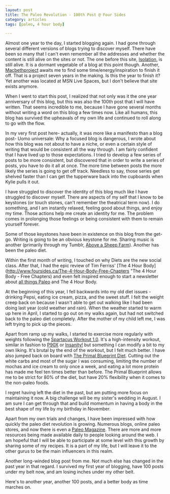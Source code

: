 ```yaml
---
layout: post
title: The Paleo Revolution - 100th Post @ Four Sides
category: articles
tags: [paleo, 4 hour body]

---
```

Almost one year to the day, I started blogging again. I had gone through several different versions of blogs trying to discover myself. There have been so many that I can't even remember all the addresses and whether the content is still alive on the sites or not. The one before this site, [Isolation](http://isolation.wordpress.com), is still alive. It is a dormant vegetable of a blog at this point though. Another, [Macbethproject](http://macbethproject.blogspot.com/) awaits me to find some time/energy/inspiration to finish it off. That is a project seven years in the making. Is this the year to finish it? Yet another was located at MSN Live Spaces, but I don't believe that site exists anymore. 

When I went to start this post, I realized that not only was it the one year anniversary of this blog, but this was also the 100th post that I will have written. That seems incredible to me, because I have gone several months without writing a word on this blog a few times now. Like all humans, this blog has survived the upheavals of my own life and continued to roll along to go with the flow. 

In my very first post here- actually, it was more like a manifesto than a blog post- Uomo universale: Why a focused blog is dangerous, I wrote about how this blog was not about to have a niche, or even a certain style of writing that would be consistent all the way through. I am fairly confident that I have lived up to those expectations. I tried to develop a few series of posts to be more consistent, but discovered that in order to write a series of posts, you have to do it all at once. The more time between posts the more likely the series is going to get off track. Needless to say, those series get shelved faster than I can get the tupperware back into the cupboards when Kylie pulls it out.

I have struggled to discover the identity of this blog much like I have struggled to discover myself. There are aspects of my self that I know to be keystones (or touch stones, can't remember the theatrical term now). I do something, and I am instantly relaxed, feeling good about things, and enjoy my time. Those actions help me create an identity for me. The problem comes in prolonging those feelings or being consistent with them to remain yourself forever. 

Some of those keystones have been in existence on this blog from the get-go. Writing is going to be an obvious keystone for me. Sharing music is another (primarily through my Tumblr, [Above a Sheep Farm](http://sheepfarm.tumblr.com)). Another has been the paleo diet.

 Within the first month of writing, I touched on why Diets are the new social class. After that, I had the epic review of Tim Ferriss' [The 4 Hour Body](http://www.foursides.ca/The-4-Hour-Body-Free-Chapters "The 4 Hour Body - Free Chapters) and even felt inspired enough to start a newsletter about [all things Paleo](http://eepurl.com/cC-VI) and The 4 Hour Body. 
 
 At the beginning of this year, I fell backwards into my old diet issues - drinking Pepsi, eating ice cream, pizza, and the sweet stuff. I felt the weight creep back on because I wasn't able to get out walking like I had been doing last year (cold weather and rain). When the weather started to warm up here in April, I started to go out on my walks again, but had not switched back to the paleo diet completely. After the mother of my child left me, I was left trying to pick up the pieces. 

Apart from ramp up my walks, I started to exercise more regularly with weights following the [Spartacus Workout 1.0](http://www.menshealth.com/spartacus/workouts/). It's a high-intensity workout, similar in fashion to [P90X](http://www.amazon.com/gp/product/B000TG8D6I/ref=as_li_ss_tl?ie=UTF8&tag=four0b-20&linkCode=as2&camp=217145&creative=399373&creativeASIN=B000TG8D6I) or [Insanity!](http://t.co/pwmARDX) but something I can modify a bit to my own liking. It's brutal by the end of the workout, but I felt much better. I have also jumped back on board with [The Primal Blueprint Diet](http://www.amazon.com/gp/product/0982207700/ref=as_li_ss_tl?ie=UTF8&tag=four0b-20&linkCode=as2&camp=217145&creative=399369&creativeASIN=0982207700). Cutting out the white carbs and most of the sugar I was consuming, limiting the number of mochas and ice cream to only once a week, and eating a lot more protein has made me feel ten times better than before. The Primal Blueprint allows me to be strict for 80% of the diet, but have 20% flexibility when it comes to the non-paleo foods.

I regret having left the diet in the past, but am putting more focus on maintaining it now. A big challenge will be my sister's wedding in August. I am sure I can get through that and build momentum in having a body in the best shape of my life by my birthday in November.

Apart from my own trials and changes, I have been impressed with how quickly the paleo diet revolution is growing. Numerous blogs, online paleo stores, and now there is even a [Paleo Magazine](http://everydaypaleo.com/2011/04/04/everyday-paleo-is-back-and-announcing-a-paleo-magazine/). There are more and more resources being made available daily to people looking around the web. I am hopeful that I will be able to participate at some level with this growth by sharing some of my recipes. It is a part of my life, but I will leave it to the other gurus to be the main influencers in this realm.

Another long-winded blog post from me. Not much else has changed in the past year in that regard. I survived my first year of blogging, have 100 posts under my belt now, and am losing inches under my other belt.

Here's to another year, another 100 posts, and a better body as time marches on.

